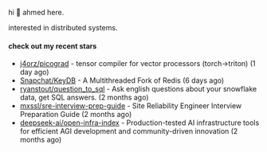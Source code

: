 hi 👋 ahmed here.

interested in distributed systems.

#### check out my recent stars

- [j4orz/picograd](https://github.com/j4orz/picograd) - tensor compiler for vector processors (torch-&gt;triton) (1 day ago)
- [Snapchat/KeyDB](https://github.com/Snapchat/KeyDB) - A Multithreaded Fork of Redis (6 days ago)
- [ryanstout/question_to_sql](https://github.com/ryanstout/question_to_sql) - Ask english questions about your snowflake data, get SQL answers. (2 months ago)
- [mxssl/sre-interview-prep-guide](https://github.com/mxssl/sre-interview-prep-guide) - Site Reliability Engineer Interview Preparation Guide (2 months ago)
- [deepseek-ai/open-infra-index](https://github.com/deepseek-ai/open-infra-index) - Production-tested AI infrastructure tools for efficient AGI development and community-driven innovation (2 months ago)

